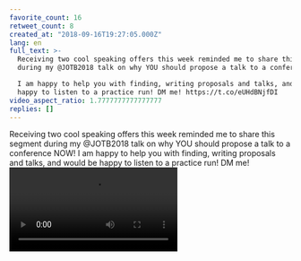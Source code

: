 ```yaml
---
favorite_count: 16
retweet_count: 8
created_at: "2018-09-16T19:27:05.000Z"
lang: en
full_text: >-
  Receiving two cool speaking offers this week reminded me to share this segment
  during my @JOTB2018 talk on why YOU should propose a talk to a conference NOW!

  I am happy to help you with finding, writing proposals and talks, and would be
  happy to listen to a practice run! DM me! https://t.co/eUHdBNjfDI
video_aspect_ratio: 1.7777777777777777
replies: []
---
```


Receiving two cool speaking offers this week reminded me to share this segment
during my @JOTB2018 talk on why YOU should propose a talk to a conference NOW! I
am happy to help you with finding, writing proposals and talks, and would be
happy to listen to a practice run! DM me!
![Embedded Video](https://twitter-media-coderbyheart.s3.eu-north-1.amazonaws.com/1041408149276774400-bYLDRPqHN7UYO_Ko.mp4)
